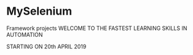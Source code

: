 # MySelenium
Framework projects
WELCOME TO THE FASTEST LEARNING SKILLS IN AUTOMATION

STARTING ON 20th APRIL 2019 

